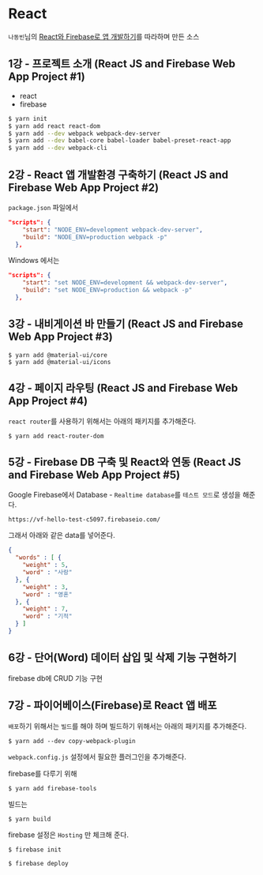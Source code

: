 # React 

`나동빈`님의 [React와 Firebase로 앱 개발하기](https://youtu.be/jBlt6gJVL2Q)를 따라하며 만든 소스

## 1강 - 프로젝트 소개 (React JS and Firebase Web App Project #1)

- react
- firebase


```bash
$ yarn init
$ yarn add react react-dom
$ yarn add --dev webpack webpack-dev-server
$ yarn add --dev babel-core babel-loader babel-preset-react-app
$ yarn add --dev webpack-cli
```

## 2강 - React 앱 개발환경 구축하기 (React JS and Firebase Web App Project #2)
`package.json` 파일에서
```json
"scripts": {
    "start": "NODE_ENV=development webpack-dev-server",
    "build": "NODE_ENV=production webpack -p"
  },
```

Windows 에서는
```json
"scripts": {
    "start": "set NODE_ENV=development && webpack-dev-server",
    "build": "set NODE_ENV=production && webpack -p"
  },
```

## 3강 - 내비게이션 바 만들기 (React JS and Firebase Web App Project #3)
```shell
$ yarn add @material-ui/core
$ yarn add @material-ui/icons
```

## 4강 - 페이지 라우팅 (React JS and Firebase Web App Project #4)
`react router`를 사용하기 위해서는 아래의 패키지를 추가해준다.
```shell
$ yarn add react-router-dom
```

## 5강 - Firebase DB 구축 및 React와 연동 (React JS and Firebase Web App Project #5)
Google Firebase에서 Database - `Realtime database`를 `테스트 모드`로 생성을 해준다.

```
https://vf-hello-test-c5097.firebaseio.com/
```

그래서 아래와 같은 data를 넣어준다.
```json
{
  "words" : [ {
    "weight" : 5,
    "word" : "사랑"
  }, {
    "weight" : 3,
    "word" : "영혼"
  }, {
    "weight" : 7,
    "word" : "기적"
  } ]
}
```

##  6강 - 단어(Word) 데이터 삽입 및 삭제 기능 구현하기
firebase db에 CRUD 기능 구현

## 7강 - 파이어베이스(Firebase)로 React 앱 배포
`배포`하기 위해서는 `빌드`를 해야 하며 빌드하기 위해서는 아래의 패키지를 추가해준다.
```shell
$ yarn add --dev copy-webpack-plugin
```
`webpack.config.js` 설정에서 필요한 플러그인을 추가해준다.

firebase를 다루기 위해
```shell
$ yarn add firebase-tools
```

빌드는
```shell
$ yarn build
```

firebase 설정은 `Hosting` 만 체크해 준다.
```shell
$ firebase init
```

```shell
$ firebase deploy
```